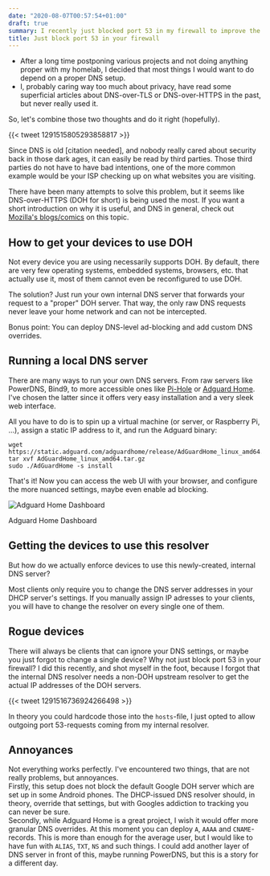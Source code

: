 ```yaml
---
date: "2020-08-07T00:57:54+01:00"
draft: true
summary: I recently just blocked port 53 in my firewall to improve the privacy in my home network.
title: Just block port 53 in your firewall
---
```


- After a long time postponing various projects and not doing anything proper with my homelab, I decided that most things I would want to do depend on a proper DNS setup.
- I, probably caring way too much about privacy, have read some superficial articles about DNS-over-TLS or DNS-over-HTTPS in the past, but never really used it.

So, let's combine those two thoughts and do it right (hopefully).

{{< tweet 1291515805293858817 >}}

Since DNS is old \[citation needed\], and nobody really cared about security back in those dark ages, it can easily be read by third parties. Those third parties do not have to have bad intentions, one of the more common example would be your ISP checking up on what websites you are visiting.

There have been many attempts to solve this problem, but it seems like DNS-over-HTTPS (DOH for short) is being used the most. If you want a short introduction on why it is useful, and DNS in general, check out [Mozilla's blogs/comics](https://hacks.mozilla.org/2018/05/a-cartoon-intro-to-dns-over-https/) on this topic.

## **How to get your devices to use DOH**

Not every device you are using necessarily supports DOH. By default, there are very few operating systems, embedded systems, browsers, etc. that actually use it, most of them cannot even be reconfigured to use DOH.

The solution? Just run your own internal DNS server that forwards your request to a "proper" DOH server. That way, the only raw DNS requests never leave your home network and can not be intercepted.

Bonus point: You can deploy DNS-level ad-blocking and add custom DNS overrides.

## **Running a local DNS server**

There are many ways to run your own DNS servers. From raw servers like PowerDNS, Bind9, to more accessible ones like [Pi-Hole](https://pi-hole.net/) or [Adguard Home](https://github.com/AdguardTeam/AdGuardHome). I've chosen the latter since it offers very easy installation and a very sleek web interface.

All you have to do is to spin up a virtual machine (or server, or Raspberry Pi, ...), assign a static IP address to it, and run the Adguard binary:

```
wget https://static.adguard.com/adguardhome/release/AdGuardHome_linux_amd64.tar.gz
tar xvf AdGuardHome_linux_amd64.tar.gz
sudo ./AdGuardHome -s install
```

That's it! Now you can access the web UI with your browser, and configure the more nuanced settings, maybe even enable ad blocking.

![Adguard Home Dashboard](images/adguard-1024x805.png)

Adguard Home Dashboard

## **Getting the devices to use this resolver**

But how do we actually enforce devices to use this newly-created, internal DNS server?

  
Most clients only require you to change the DNS server addresses in your DHCP server's settings. If you manually assign IP adresses to your clients, you will have to change the resolver on every single one of them.

## **Rogue devices**

There will always be clients that can ignore your DNS settings, or maybe you just forgot to change a single device? Why not just block port 53 in your firewall? I did this recently, and shot myself in the foot, because I forgot that the internal DNS resolver needs a non-DOH upstream resolver to get the actual IP addresses of the DOH servers.

{{< tweet 1291516736924266498 >}}

In theory you could hardcode those into the `hosts`\-file, I just opted to allow outgoing port 53-requests coming from my internal resolver.

## Annoyances

Not everything works perfectly. I've encountered two things, that are not really problems, but annoyances.  
Firstly, this setup does not block the default Google DOH server which are set up in some Android phones. The DHCP-issued DNS resolver should, in theory, override that settings, but with Googles addiction to tracking you can never be sure.  
Secondly, while Adguard Home is a great project, I wish it would offer more granular DNS overrides. At this moment you can deploy `A`, `AAAA` and `CNAME`\-records. This is more than enough for the average user, but I would like to have fun with `ALIAS`, `TXT`, `NS` and such things. I could add another layer of DNS server in front of this, maybe running PowerDNS, but this is a story for a different day.